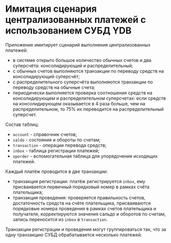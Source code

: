 # Имитация сценария централизованных платежей с использованием СУБД YDB

Приложение имитирует сценарий выполнения централизованных платежей:
* в системе открыто большое количество обычных счетов и два суперсчёта: консолидирующий и распределительный;
* с обычных счетов выполняются транзакции по переводу средств на консолидирующий суперсчёт;
* с распределительного суперсчёта выполняются транзакции по переводу средств на обычные счета;
* периодически выполняется проверка соотношения средств на консолидирующем и распределительном суперсчетах: если средств на консолидирующем оказывается в 4 раза больше, чем на распределительном, то 75% их переводится на распределительный суперсчет.

Состав таблиц:
* `account` - справочник счетов;
* `saldo` - состояния и обороты по счетам;
* `transaction` - операции перевода средств;
* `inbox` - таблица регистрации платежей;
* `oporder` - вспомогательная таблица для упорядочения исходящих платежей.

Каждый платёж проводится в две транзакции:
* транзакция регистрации: платёж регистрируется `inbox`, ему присваивается первичный порядковый номер в рамках счёта плательщика;
* транзакция проведения: проверяется правильность счетов, достаточность средств на счёте плательщика, присваиваются порядковые номера проведения в рамках счетов плательщика и получателя, корректируются значения сальдо и оборотов по счетам, запись переносится из `inbox` в `transaction`.

Транзакции регистрации и проведения могут группироваться так, что за одну транзакцию СУБД обрабатывается несколько платежей.
